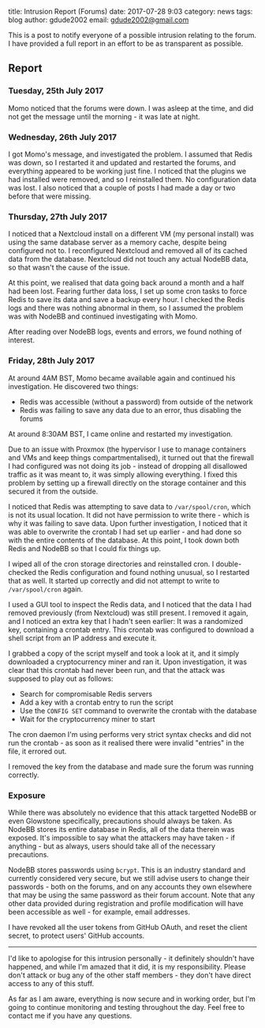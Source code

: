 title: Intrusion Report (Forums)
date: 2017-07-28 9:03
category: news
tags: blog
author: gdude2002
email: gdude2002@gmail.com

This is a post to notify everyone of a possible intrusion relating to the forum. I have provided a full report in an effort to be as transparent as possible.

## Report

### Tuesday, 25th July 2017

Momo noticed that the forums were down. I was asleep at the time, and did not get the message until the morning - it was late at night.

### Wednesday, 26th July 2017

I got Momo's message, and investigated the problem. I assumed that Redis was down, so I restarted it and updated and restarted the forums, and everything appeared to be working just fine. I noticed that the plugins we had installed were removed, and so I reinstalled them. No configuration data was lost. I also noticed that a couple of posts I had made a day or two before that were missing.

### Thursday, 27th July 2017

I noticed that a Nextcloud install on a different VM (my personal install) was using the same database server as a memory cache, despite being configured not to. I reconfigured Nextcloud and removed all of its cached data from the database. Nextcloud did not touch any actual NodeBB data, so that wasn't the cause of the issue.

At this point, we realised that data going back around a month and a half had been lost. Fearing further data loss, I set up some cron tasks to force Redis to save its data and save a backup every hour. I checked the Redis logs and there was nothing abnormal in them, so I assumed the problem was with NodeBB and continued investigating with Momo.

After reading over NodeBB logs, events and errors, we found nothing of interest.

### Friday, 28th July 2017

At around 4AM BST, Momo became available again and continued his investigation. He discovered two things:

- Redis was accessible (without a password) from outside of the network
- Redis was failing to save any data due to an error, thus disabling the forums

At around 8:30AM BST, I came online and restarted my investigation.

Due to an issue with Proxmox (the hypervisor I use to manage containers and VMs and keep things compartmentalised), it turned out that the firewall I had configured was not doing its job - instead of dropping all disallowed traffic as it was meant to, it was simply allowing everything. I fixed this problem by setting up a firewall directly on the storage container and this secured it from the outside.

I noticed that Redis was attempting to save data to `/var/spool/cron`, which is not its usual location. It did not have permission to write there - which is why it was failing to save data. Upon further investigation, I noticed that it was able to overwrite the crontab I had set up earlier - and had done so with the entire contents of the database. At this point, I took down both Redis and NodeBB so that I could fix things up.

I wiped all of the cron storage directories and reinstalled cron. I double-checked the Redis configuration and found nothing unusual, so I restarted that as well. It started up correctly and did not attempt to write to `/var/spool/cron` again.

I used a GUI tool to inspect the Redis data, and I noticed that the data I had removed previously (from Nextcloud) was still present. I removed it again, and I noticed an extra key that I hadn't seen earlier: It was a randomized key, containing a crontab entry. This crontab was configured to download a shell script from an IP address and execute it.

I grabbed a copy of the script myself and took a look at it, and it simply downloaded a cryptocurrency miner and ran it. Upon investigation, it was clear that this crontab had never been run, and that the attack was supposed to play out as follows:

- Search for compromisable Redis servers
- Add a key with a crontab entry to run the script
- Use the `CONFIG SET` command to overwrite the crontab with the database
- Wait for the cryptocurrency miner to start

The cron daemon I'm using performs very strict syntax checks and did not run the crontab - as soon as it realised there were invalid "entries" in the file, it errored out.

I removed the key from the database and made sure the forum was running correctly.

### Exposure

While there was absolutely no evidence that this attack targetted NodeBB or even Glowstone specifically, precautions should always be taken. As NodeBB stores its entire database in Redis, all of the data therein was exposed. It's impossible to say what the attackers may have taken - if anything - but as always, users should take all of the necessary precautions.

NodeBB stores passwords using `bcrypt`. This is an industry standard and currently considered very secure, but we still advise users to change their passwords - both on the forums, and on any accounts they own elsewhere that may be using the same password as their forum account. Note that any other data provided during registration and profile modification will have been accessible as well - for example, email addresses.

I have revoked all the user tokens from GitHub OAuth, and reset the client secret, to protect users' GitHub accounts.

---

I'd like to apologise for this intrusion personally - it definitely shouldn't have happened, and while I'm amazed that it did, it is my responsibility. Please don't attack or bug any of the other staff members - they don't have direct access to any of this stuff.

As far as I am aware, everything is now secure and in working order, but I'm going to continue monitoring and testing throughout the day. Feel free to contact me if you have any questions.
